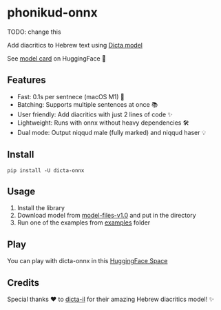 # phonikud-onnx

TODO: change this

Add diacritics to Hebrew text using [Dicta model](https://huggingface.co/dicta-il/dictabert-large-char-menaked)

See [model card](https://huggingface.co/dicta-il/dictabert-large-char-menaked) on HuggingFace 🤗

## Features

- Fast: 0.1s per sentnece (macOS M1) 🚀
- Batching: Supports multiple sentences at once 📚
- User friendly: Add diacritics with just 2 lines of code ✨
- Lightweight: Runs with onnx without heavy dependencies 🛠️
- Dual mode: Output niqqud male (fully marked) and niqqud haser 💡

## Install

```console
pip install -U dicta-onnx
```

## Usage

1. Install the library
2. Download model from [model-files-v1.0](https://github.com/thewh1teagle/dicta-onnx/releases/model-files-v1.0) and put in the directory
3. Run one of the examples from [examples](examples) folder

## Play

You can play with dicta-onnx in this [HuggingFace Space](https://huggingface.co/spaces/thewh1teagle/add-diacritics-in-hebrew)

## Credits

Special thanks ❤️ to [dicta-il](https://huggingface.co/dicta-il/dictabert-large-char-menaked) for their amazing Hebrew diacritics model! ✨
